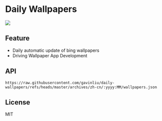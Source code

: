 # Daily Wallpapers
  
![](https://www.bing.com/th?id=OHR.MaoriRock_ZH-CN5614685493_UHD.jpg)

## Feature

- Daily automatic update of bing wallpapers
- Driving Wallpaper App Development

## API

```
https://raw.githubusercontent.com/gavinliu/daily-wallpapers/refs/heads/master/archives/zh-cn/:yyyy:MM/wallpapers.json
```

## License

MIT
  
